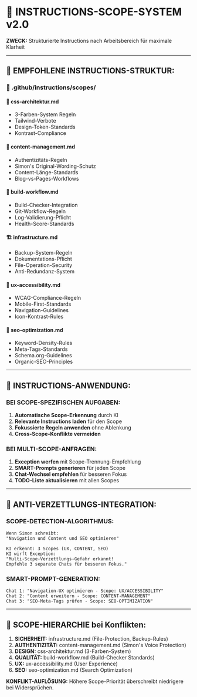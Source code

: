 # 🎯 INSTRUCTIONS-SCOPE-SYSTEM v2.0

**ZWECK:** Strukturierte Instructions nach Arbeitsbereich für maximale Klarheit

---

## 📁 **EMPFOHLENE INSTRUCTIONS-STRUKTUR:**

### **📂 .github/instructions/scopes/**

#### **🎨 css-architektur.md**

- 3-Farben-System Regeln
- Tailwind-Verbote
- Design-Token-Standards
- Kontrast-Compliance

#### **📄 content-management.md**

- Authentizitäts-Regeln
- Simon's Original-Wording-Schutz
- Content-Länge-Standards
- Blog-vs-Pages-Workflows

#### **🔧 build-workflow.md**

- Build-Checker-Integration
- Git-Workflow-Regeln
- Log-Validierung-Pflicht
- Health-Score-Standards

#### **🏗️ infrastructure.md**

- Backup-System-Regeln
- Dokumentations-Pflicht
- File-Operation-Security
- Anti-Redundanz-System

#### **📱 ux-accessibility.md**

- WCAG-Compliance-Regeln
- Mobile-First-Standards
- Navigation-Guidelines
- Icon-Kontrast-Rules

#### **🚀 seo-optimization.md**

- Keyword-Density-Rules
- Meta-Tags-Standards
- Schema.org-Guidelines
- Organic-SEO-Principles

---

## 🎯 **INSTRUCTIONS-ANWENDUNG:**

### **BEI SCOPE-SPEZIFISCHEN AUFGABEN:**

1. **Automatische Scope-Erkennung** durch KI
2. **Relevante Instructions laden** für den Scope
3. **Fokussierte Regeln anwenden** ohne Ablenkung
4. **Cross-Scope-Konflikte vermeiden**

### **BEI MULTI-SCOPE-ANFRAGEN:**

1. **Exception werfen** mit Scope-Trennung-Empfehlung
2. **SMART-Prompts generieren** für jeden Scope
3. **Chat-Wechsel empfehlen** für besseren Fokus
4. **TODO-Liste aktualisieren** mit allen Scopes

---

## 🚨 **ANTI-VERZETTLUNGS-INTEGRATION:**

### **SCOPE-DETECTION-ALGORITHMUS:**

```
Wenn Simon schreibt:
"Navigation und Content und SEO optimieren"

KI erkennt: 3 Scopes (UX, CONTENT, SEO)
KI wirft Exception:
"Multi-Scope-Verzettlungs-Gefahr erkannt!
Empfehle 3 separate Chats für besseren Fokus."
```

### **SMART-PROMPT-GENERATION:**

```
Chat 1: "Navigation-UX optimieren - Scope: UX/ACCESSIBILITY"
Chat 2: "Content erweitern - Scope: CONTENT-MANAGEMENT"
Chat 3: "SEO-Meta-Tags prüfen - Scope: SEO-OPTIMIZATION"
```

---

## 🎯 **SCOPE-HIERARCHIE bei Konflikten:**

1. **SICHERHEIT:** infrastructure.md (File-Protection, Backup-Rules)
2. **AUTHENTIZITÄT:** content-management.md (Simon's Voice Protection)
3. **DESIGN:** css-architektur.md (3-Farben-System)
4. **QUALITÄT:** build-workflow.md (Build-Checker Standards)
5. **UX:** ux-accessibility.md (User Experience)
6. **SEO:** seo-optimization.md (Search Optimization)

**KONFLIKT-AUFLÖSUNG:** Höhere Scope-Priorität überschreibt niedrigere bei Widersprüchen.
